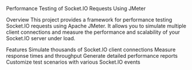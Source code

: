 Performance Testing of Socket.IO Requests Using JMeter

Overview
This project provides a framework for performance testing Socket.IO requests using Apache JMeter. It allows you to simulate multiple client connections and measure the performance and scalability of your Socket.IO server under load.

Features
Simulate thousands of Socket.IO client connections
Measure response times and throughput
Generate detailed performance reports
Customize test scenarios with various Socket.IO events
